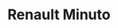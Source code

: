 ---
title: "Renault Minuto"
url: /ciudad-autonoma-de-buenos-aires/renault-minuto-avenida-juan-bautista-justo/
shop: Autowerkstatt
---